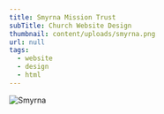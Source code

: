 ```yaml
---
title: Smyrna Mission Trust
subTitle: Church Website Design
thumbnail: content/uploads/smyrna.png
url: null
tags:
  - website
  - design
  - html
---
```


![Smyrna](content/uploads/smyrna-home.png)